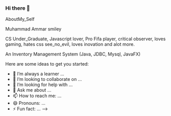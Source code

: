### Hi there 👋

AboutMy_Self

Muhammad Ammar smiley

CS Under_Graduate, Javascript lover, Pro Fifa player, critical observer, loves gaming, hates css see_no_evil, loves inovation and alot more.

An Inventory Management System (Java, JDBC, Mysql, JavaFX)

Here are some ideas to get you started:
- 🌱 I’m always a learner ...
- 👯 I’m looking to collaborate on ...
- 🤔 I’m looking for help with ...
- 💬 Ask me about ...
- 📫 How to reach me: ...
- 😄 Pronouns: ...
- ⚡ Fun fact: ...
-->
